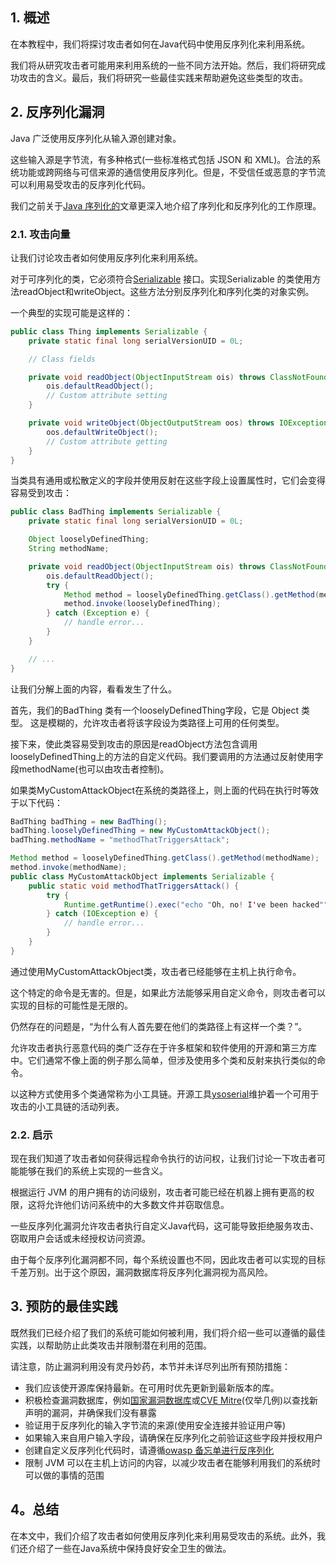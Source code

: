## 1. 概述

在本教程中，我们将探讨攻击者如何在Java代码中使用反序列化来利用系统。

我们将从研究攻击者可能用来利用系统的一些不同方法开始。然后，我们将研究成功攻击的含义。最后，我们将研究一些最佳实践来帮助避免这些类型的攻击。

## 2. 反序列化漏洞

Java 广泛使用反序列化从输入源创建对象。

这些输入源是字节流，有多种格式(一些标准格式包括 JSON 和 XML)。合法的系统功能或跨网络与可信来源的通信使用反序列化。但是，不受信任或恶意的字节流可以利用易受攻击的反序列化代码。

我们之前关于[Java 序列化的](https://www.baeldung.com/java-serialization)文章更深入地介绍了序列化和反序列化的工作原理。

### 2.1. 攻击向量

让我们讨论攻击者如何使用反序列化来利用系统。

对于可序列化的类，它必须符合[Serializable](https://docs.oracle.com/en/java/javase/13/docs/api/java.base/java/io/Serializable.html) 接口。实现Serializable 的类使用方法readObject和writeObject。这些方法分别反序列化和序列化类的对象实例。

一个典型的实现可能是这样的：

```java
public class Thing implements Serializable {
    private static final long serialVersionUID = 0L;

    // Class fields

    private void readObject(ObjectInputStream ois) throws ClassNotFoundException, IOException {
        ois.defaultReadObject();
        // Custom attribute setting
    }

    private void writeObject(ObjectOutputStream oos) throws IOException {
        oos.defaultWriteObject(); 
        // Custom attribute getting
    }
}
```

当类具有通用或松散定义的字段并使用反射在这些字段上设置属性时，它们会变得容易受到攻击：

```java
public class BadThing implements Serializable {
    private static final long serialVersionUID = 0L;

    Object looselyDefinedThing;
    String methodName;

    private void readObject(ObjectInputStream ois) throws ClassNotFoundException, IOException {
        ois.defaultReadObject();
        try {
            Method method = looselyDefinedThing.getClass().getMethod(methodName);
            method.invoke(looselyDefinedThing);
        } catch (Exception e) {
            // handle error...
        }
    }

    // ...
}
```

让我们分解上面的内容，看看发生了什么。

首先，我们的BadThing 类有一个looselyDefinedThing字段，它是 Object 类型。 这是模糊的，允许攻击者将该字段设为类路径上可用的任何类型。

接下来，使此类容易受到攻击的原因是readObject方法包含调用looselyDefinedThing上的方法的自定义代码。我们要调用的方法通过反射使用字段methodName(也可以由攻击者控制)。

如果类MyCustomAttackObject在系统的类路径上，则上面的代码在执行时等效于以下代码：

```java
BadThing badThing = new BadThing();
badThing.looselyDefinedThing = new MyCustomAttackObject();
badThing.methodName = "methodThatTriggersAttack";

Method method = looselyDefinedThing.getClass().getMethod(methodName);
method.invoke(methodName);
public class MyCustomAttackObject implements Serializable {
    public static void methodThatTriggersAttack() {
        try {
            Runtime.getRuntime().exec("echo "Oh, no! I've been hacked"");
        } catch (IOException e) {
            // handle error...
        }
    }
}
```

通过使用MyCustomAttackObject类，攻击者已经能够在主机上执行命令。

这个特定的命令是无害的。但是，如果此方法能够采用自定义命令，则攻击者可以实现的目标的可能性是无限的。

仍然存在的问题是，“为什么有人首先要在他们的类路径上有这样一个类？”。

允许攻击者执行恶意代码的类广泛存在于许多框架和软件使用的开源和第三方库中。它们通常不像上面的例子那么简单，但涉及使用多个类和反射来执行类似的命令。

以这种方式使用多个类通常称为小工具链。开源工具[ysoserial](https://github.com/frohoff/ysoserial)维护着一个可用于攻击的小工具链的活动列表。

### 2.2. 启示

现在我们知道了攻击者如何获得远程命令执行的访问权，让我们讨论一下攻击者可能能够在我们的系统上实现的一些含义。

根据运行 JVM 的用户拥有的访问级别，攻击者可能已经在机器上拥有更高的权限，这将允许他们访问系统中的大多数文件并窃取信息。

一些反序列化漏洞允许攻击者执行自定义Java代码，这可能导致拒绝服务攻击、窃取用户会话或未经授权访问资源。

由于每个反序列化漏洞都不同，每个系统设置也不同，因此攻击者可以实现的目标千差万别。出于这个原因，漏洞数据库将反序列化漏洞视为高风险。

## 3. 预防的最佳实践

既然我们已经介绍了我们的系统可能如何被利用，我们将介绍一些可以遵循的最佳实践，以帮助防止此类攻击并限制潜在利用的范围。

请注意，防止漏洞利用没有灵丹妙药，本节并未详尽列出所有预防措施：

-   我们应该使开源库保持最新。在可用时优先更新到最新版本的库。
-   积极检查漏洞数据库，例如[国家漏洞数据库](https://nvd.nist.gov/)或[CVE Mitre](https://cve.mitre.org/)(仅举几例)以查找新声明的漏洞，并确保我们没有暴露
-   验证用于反序列化的输入字节流的来源(使用安全连接并验证用户等)
-   如果输入来自用户输入字段，请确保在反序列化之前验证这些字段并授权用户
-   创建自定义反序列化代码时，请遵循[owasp 备忘单进行反序列化](https://cheatsheetseries.owasp.org/cheatsheets/Deserialization_Cheat_Sheet.html)
-   限制 JVM 可以在主机上访问的内容，以减少攻击者在能够利用我们的系统时可以做的事情的范围

## 4。总结

在本文中，我们介绍了攻击者如何使用反序列化来利用易受攻击的系统。此外，我们还介绍了一些在Java系统中保持良好安全卫生的做法。